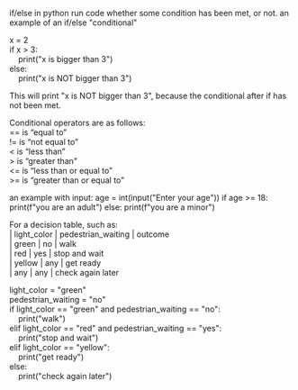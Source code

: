 if/else in python run code whether some condition has been met, or not. 
an example of an if/else "conditional" 

x = 2   
if x > 3:   
&nbsp;&nbsp;&nbsp;&nbsp;print("x is bigger than 3")   
else:   
&nbsp;&nbsp;&nbsp;&nbsp;print("x is NOT bigger than 3")   

This will print "x is NOT bigger than 3", because the conditional after if has not been met. 

Conditional operators are as follows:  
== is “equal to”  
!= is “not equal to”  
< is “less than”  
\> is “greater than"   
<= is “less than or equal to”  
\>= is “greater than or equal to”  

an example with input: 
age = int(input("Enter your age")) 
if age >= 18: 
    print(f"you are an adult") 
else: 
    print(f"you are a minor") 


For a decision table, such as:   
| light_color |	pedestrian_waiting | outcome   
| green	      | no	               | walk   
| red	      | yes	               | stop and wait   
| yellow	  | any	               | get ready   
| any	      | any	               | check again later    

light_color = "green"  
pedestrian_waiting = "no"  
if light_color == "green" and pedestrian_waiting == "no":  
&nbsp;&nbsp;&nbsp;&nbsp;print("walk")  
elif light_color == "red" and pedestrian_waiting == "yes":  
&nbsp;&nbsp;&nbsp;&nbsp;print("stop and wait")  
elif light_color == "yellow":  
&nbsp;&nbsp;&nbsp;&nbsp;print("get ready")  
else:  
&nbsp;&nbsp;&nbsp;&nbsp;print("check again later")  

